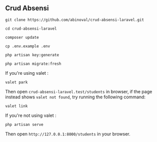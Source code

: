 ## Crud Absensi

```
git clone https://github.com/abinoval/crud-absensi-laravel.git
```

```
cd crud-absensi-laravel
```

```
composer update
```

```
cp .env.example .env
```

```
php artisan key:generate
```

```
php artisan migrate:fresh
```
If you're using valet :
```
valet park
```
Then open `crud-absensi-laravel.test/students` in browser, if the page instead shows `valet not found`, try running the following command:
```
valet link
```
If you're not using valet :
```
php artisan serve
```
Then open `http://127.0.0.1:8000/students` in your browser.
